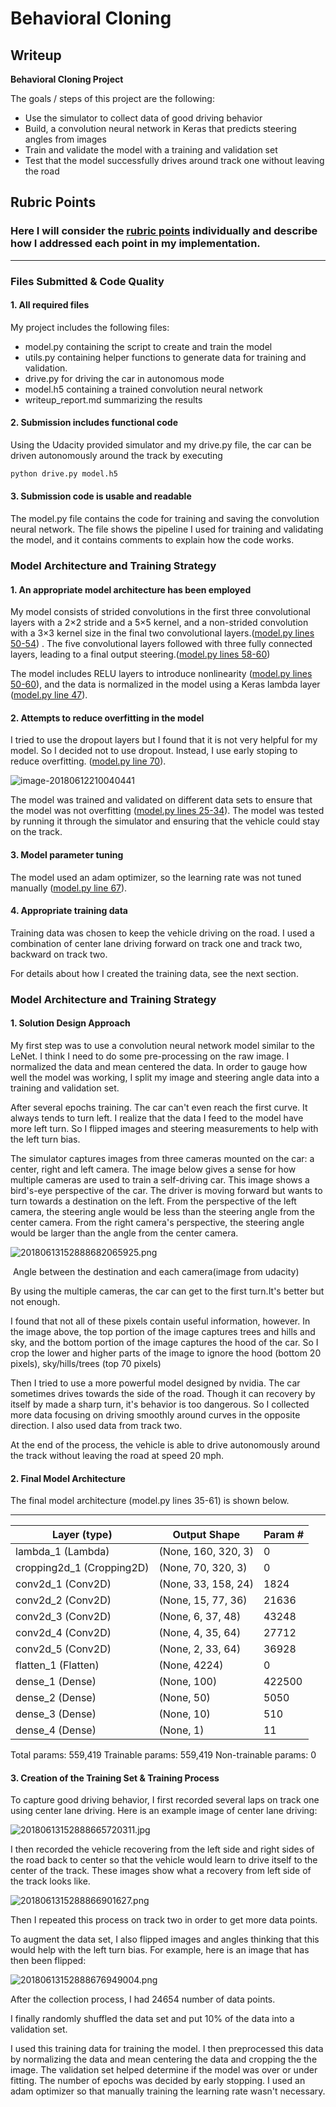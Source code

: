 # **Behavioral Cloning** 

## Writeup

**Behavioral Cloning Project**

The goals / steps of this project are the following:
* Use the simulator to collect data of good driving behavior
* Build, a convolution neural network in Keras that predicts steering angles from images
* Train and validate the model with a training and validation set
* Test that the model successfully drives around track one without leaving the road

## Rubric Points
### Here I will consider the [rubric points](https://review.udacity.com/#!/rubrics/432/view) individually and describe how I addressed each point in my implementation.

---
### Files Submitted & Code Quality

#### 1. All required files 

My project includes the following files:
* model.py containing the script to create and train the model
* utils.py containing helper functions to generate data for training and validation.
* drive.py for driving the car in autonomous mode
* model.h5 containing a trained convolution neural network 
* writeup_report.md summarizing the results

#### 2. Submission includes functional code
Using the Udacity provided simulator and my drive.py file, the car can be driven autonomously around the track by executing 
```sh
python drive.py model.h5
```

#### 3. Submission code is usable and readable

The model.py file contains the code for training and saving the convolution neural network. The file shows the pipeline I used for training and validating the model, and it contains comments to explain how the code works.

### Model Architecture and Training Strategy

#### 1. An appropriate model architecture has been employed

My model consists of  strided convolutions in the first three convolutional layers with a 2×2 stride and a 5×5 kernel, and a non-strided convolution with a 3×3 kernel size in the final two convolutional layers.([model.py lines 50-54](https://github.com/LFElodie/CarND-Behavioral-Cloning-P3/blob/master/model.py#L50)) . The five convolutional layers followed with three fully connected layers, leading to a final output steering.([model.py lines 58-60](https://github.com/LFElodie/CarND-Behavioral-Cloning-P3/blob/master/model.py#L58))

The model includes RELU layers to introduce nonlinearity ([model.py lines 50-60](https://github.com/LFElodie/CarND-Behavioral-Cloning-P3/blob/master/model.py#L50)), and the data is normalized in the model using a Keras lambda layer ([model.py line 47](https://github.com/LFElodie/CarND-Behavioral-Cloning-P3/blob/master/model.py#47)). 

#### 2. Attempts to reduce overfitting in the model

I tried to use the dropout layers but I found that it is not very helpful for my model. So I decided not to use dropout. Instead, I use early stoping to reduce overfitting. ([model.py line 70](https://github.com/LFElodie/CarND-Behavioral-Cloning-P3/blob/master/model.py#L70)). 

![image-20180612210040441](https://ws2.sinaimg.cn/large/006tKfTcly1fs8p1be5t7j30fi0arwfh.jpg)

The model was trained and validated on different data sets to ensure that the model was not overfitting ([model.py lines 25-34](https://github.com/LFElodie/CarND-Behavioral-Cloning-P3/blob/master/model.py#L25)). The model was tested by running it through the simulator and ensuring that the vehicle could stay on the track.

#### 3. Model parameter tuning

The model used an adam optimizer, so the learning rate was not tuned manually ([model.py line 67](https://github.com/LFElodie/CarND-Behavioral-Cloning-P3/blob/master/model.py#L67)).

#### 4. Appropriate training data

Training data was chosen to keep the vehicle driving on the road. I used a combination of center lane driving forward on track one and track two, backward on track two.

For details about how I created the training data, see the next section. 

### Model Architecture and Training Strategy

#### 1. Solution Design Approach

My first step was to use a convolution neural network model similar to the LeNet. I think I need to do some pre-processing on the raw image. I normalized the data and mean centered the data. In order to gauge how well the model was working, I split my image and steering angle data into a training and validation set. 

After several epochs training. The car can't even reach the first curve. It always tends to turn left. I realize that the data I feed to the model have more left turn. So I flipped images and steering measurements to help with the left turn bias. 

The simulator captures images from three cameras mounted on the car: a center, right and left camera. The image below gives a sense for how multiple cameras are used to train a self-driving car. This image shows a bird's-eye perspective of the car. The driver is moving forward but wants to turn towards a destination on the left. From the perspective of the left camera, the steering angle would be less than the steering angle from the center camera. From the right camera's perspective, the steering angle would be larger than the angle from the center camera. 

![20180613152888682065925.png](http://p37mg8cnp.bkt.clouddn.com/20180613152888682065925.png)

​				Angle between the destination and each camera(image from udacity)

By using the multiple cameras, the car can get to the first turn.It's better but not enough.

I found that not all of these pixels contain useful information, however. In the image above, the top portion of the image captures trees and hills and sky, and the bottom portion of the image captures the hood of the car. So I crop the lower and higher parts of the image to ignore the hood (bottom 20 pixels), sky/hills/trees (top 70 pixels)

Then I tried to use a more powerful model designed by nvidia.  The car sometimes drives towards the side of the road. Though it can recovery by itself by made a sharp turn, it's behavior is too dangerous. So I collected more data focusing on driving smoothly around curves in the opposite direction. I also used data from track two.

At the end of the process, the vehicle is able to drive autonomously around the track without leaving the road at speed 20 mph.

#### 2. Final Model Architecture

The final model architecture (model.py lines 35-61) is shown below.

------

| Layer (type)              | Output Shape        | Param # |
| ------------------------- | ------------------- | ------- |
| lambda_1 (Lambda)         | (None, 160, 320, 3) | 0       |
| cropping2d_1 (Cropping2D) | (None, 70, 320, 3)  | 0       |
| conv2d_1 (Conv2D)         | (None, 33, 158, 24) | 1824    |
| conv2d_2 (Conv2D)         | (None, 15, 77, 36)  | 21636   |
| conv2d_3 (Conv2D)         | (None, 6, 37, 48)   | 43248   |
| conv2d_4 (Conv2D)         | (None, 4, 35, 64)   | 27712   |
| conv2d_5 (Conv2D)         | (None, 2, 33, 64)   | 36928   |
| flatten_1 (Flatten)       | (None, 4224)        | 0       |
| dense_1 (Dense)           | (None, 100)         | 422500  |
| dense_2 (Dense)           | (None, 50)          | 5050    |
| dense_3 (Dense)           | (None, 10)          | 510     |
| dense_4 (Dense)           | (None, 1)           | 11      |

Total params: 559,419
Trainable params: 559,419
Non-trainable params: 0

#### 3. Creation of the Training Set & Training Process

To capture good driving behavior, I first recorded several laps on track one using center lane driving. Here is an example image of center lane driving:

![20180613152888665720311.jpg](http://p37mg8cnp.bkt.clouddn.com/20180613152888665720311.jpg)

I then recorded the vehicle recovering from the left side and right sides of the road back to center so that the vehicle would learn to drive itself to the center of the track. These images show what a recovery from  left side of the track looks like.

![2018061315288866901627.png](http://p37mg8cnp.bkt.clouddn.com/2018061315288866901627.png)

Then I repeated this process on track two in order to get more data points.

To augment the data set, I also flipped images and angles thinking that this would help with the left turn bias. For example, here is an image that has then been flipped:

![20180613152888676949004.png](http://p37mg8cnp.bkt.clouddn.com/20180613152888676949004.png)

After the collection process, I had 24654 number of data points. 

I finally randomly shuffled the data set and put 10% of the data into a validation set. 

I used this training data for training the model. I then preprocessed this data by normalizing the data and mean centering the data and cropping the the image. The validation set helped determine if the model was over or under fitting. The number of epochs was decided by early stopping. I used an adam optimizer so that manually training the learning rate wasn't necessary.
